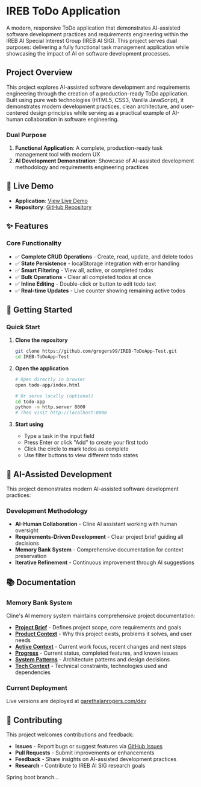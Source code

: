 # IREB ToDo Application

A modern, responsive ToDo application that demonstrates AI-assisted software development practices and requirements engineering within the IREB AI Special Interest Group (IREB AI SIG). This project serves dual purposes: delivering a fully functional task management application while showcasing the impact of AI on software development processes.

## Project Overview

This project explores AI-assisted software development and requirements engineering through the creation of a production-ready ToDo application. Built using pure web technologies (HTML5, CSS3, Vanilla JavaScript), it demonstrates modern development practices, clean architecture, and user-centered design principles while serving as a practical example of AI-human collaboration in software engineering.

### Dual Purpose
1. **Functional Application**: A complete, production-ready task management tool with modern UX
2. **AI Development Demonstration**: Showcase of AI-assisted development methodology and requirements engineering practices

## 🚀 Live Demo

- **Application**: [View Live Demo](https://www.garethalanrogers.com/dev)
- **Repository**: [GitHub Repository](https://github.com/grogers99/IREB-ToDoApp-Test)

## ✨ Features

### Core Functionality
- ✅ **Complete CRUD Operations** - Create, read, update, and delete todos
- ✅ **State Persistence** - localStorage integration with error handling
- ✅ **Smart Filtering** - View all, active, or completed todos
- ✅ **Bulk Operations** - Clear all completed todos at once
- ✅ **Inline Editing** - Double-click or button to edit todo text
- ✅ **Real-time Updates** - Live counter showing remaining active todos

## 🚀 Getting Started

### Quick Start
1. **Clone the repository**
   ```bash
   git clone https://github.com/grogers99/IREB-ToDoApp-Test.git
   cd IREB-ToDoApp-Test
   ```

2. **Open the application**
   ```bash
   # Open directly in browser
   open todo-app/index.html
   
   # Or serve locally (optional)
   cd todo-app
   python -m http.server 8000
   # Then visit http://localhost:8000
   ```

3. **Start using**
   - Type a task in the input field
   - Press Enter or click "Add" to create your first todo
   - Click the circle to mark todos as complete
   - Use filter buttons to view different todo states

## 🎯 AI-Assisted Development

This project demonstrates modern AI-assisted software development practices:

### Development Methodology
- **AI-Human Collaboration** - Cline AI assistant working with human oversight
- **Requirements-Driven Development** - Clear project brief guiding all decisions
- **Memory Bank System** - Comprehensive documentation for context preservation
- **Iterative Refinement** - Continuous improvement through AI suggestions

## 📚 Documentation

### Memory Bank System
Cline's AI memory system maintains comprehensive project documentation:

- **[Project Brief](memory-bank/projectbrief.md)** - Defines project scope, core requirements and goals
- **[Product Context](memory-bank/productContext.md)** - Why this project exists, problems it solves, and user needs
- **[Active Context](memory-bank/activeContext.md)** - Current work focus, recent changes and next steps
- **[Progress](memory-bank/progress.md)** - Current status, completed features, and known issues
- **[System Patterns](memory-bank/systemPatterns.md)** - Architecture patterns and design decisions
- **[Tech Context](memory-bank/techContext.md)** - Technical constraints, technologies used and dependencies

### Current Deployment
Live versions are deployed at [garethalanrogers.com/dev](https://www.garethalanrogers.com/dev)

## 🤝 Contributing

This project welcomes contributions and feedback:

- **Issues** - Report bugs or suggest features via [GitHub Issues](https://github.com/grogers99/IREB-ToDoApp-Test/issues)
- **Pull Requests** - Submit improvements or enhancements
- **Feedback** - Share insights on AI-assisted development practices
- **Research** - Contribute to IREB AI SIG research goals

Spring boot branch...